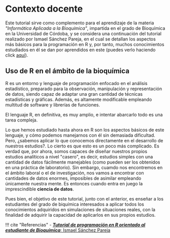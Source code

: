 # Contexto docente

Este tutorial sirve como complemento para el aprendizaje de la materia _"Informática Aplicada a la Bioquímica"_, impartida en el grado de Bioquímica en la Universidad de Córdoba, y se considera una continuación del tutorial realizado por Ismael Sánchez Pareja, en el cual se detallan los aspectos más básicos para la programación en R y, por tanto, muchos conocimientos estudiados en él se dan por aprendidos en este (puedes verlo haciendo click [aquí](https://ucodemy.github.io/rbioq/)).

## Uso de R en el ámbito de la bioquímica

R es un entorno y lenguaje de programación enfocado en el análisis estadístico, preparado para la observación, manipulación y representación de datos, siendo capaz de adaptar una gran cantidad de técnicas estadísticas y gráficas. Además, es altamente modificable empleando multitud de software y librerías de funciones.

El lenguaje R, en definitiva, es muy amplio, e intentar abarcarlo todo es una tarea compleja. 

Lo que hemos estudiado hasta ahora en R son los aspectos básicos de este lenguaje, y cómo podemos manejarnos con él sin demasiada dificultad. Pero, ¿sabemos aplicar lo que conocemos directamente en el desarrollo de nuestros estudios?. Lo cierto es que esto es un poco más complicado. Es verdad que, por ahora, somos capaces de diseñar nuestros propios estudios analíticos a nivel "casero", es decir, estudios simples con una cantidad de datos fácilmente manejables (como pueden ser los obtenidos en una práctica de laboratorio). Sin embargo, cuamdo nos encontremos en el ámbito laboral o el de investigación, nos vamos a encontrar con cantidades de datos enormes, imposibles de asimilar empleando únicamente nuestra mente. Es entonces cuando entra en juego la imprescindible **ciencia de datos**.

Pues bien, el objetivo de este tutorial, junto con el anterior, es enseñar a los estudiantes del grado de biquímica interesados a aplicar todos los conocimientos adquiridos en simulaciones de situaciones reales, con la finalidad de adquirir la capacidad de aplicarlos en sus propios estudios.


!!! cite "Referencias"
    - [***Tutorial de programación en R orientado al estudiante de Bioquímica***; Ismael Sánchez Pareja](https://ucodemy.github.io/rbioq/)
